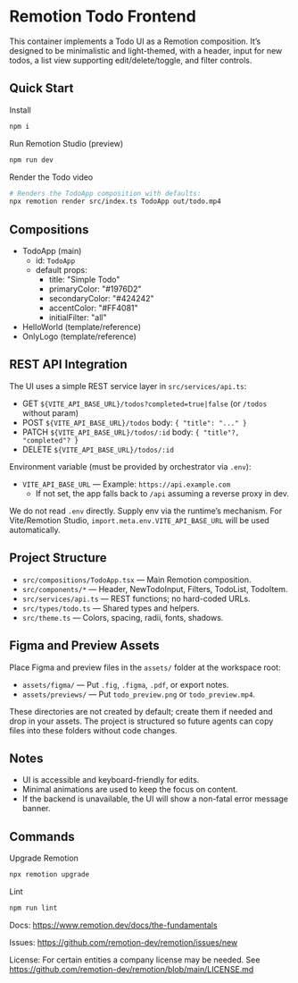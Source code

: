 # Remotion Todo Frontend

This container implements a Todo UI as a Remotion composition. It’s designed to be minimalistic and light-themed, with a header, input for new todos, a list view supporting edit/delete/toggle, and filter controls.

## Quick Start

Install
```bash
npm i
```

Run Remotion Studio (preview)
```bash
npm run dev
```

Render the Todo video
```bash
# Renders the TodoApp composition with defaults:
npx remotion render src/index.ts TodoApp out/todo.mp4
```

## Compositions

- TodoApp (main)
  - id: `TodoApp`
  - default props:
    - title: "Simple Todo"
    - primaryColor: "#1976D2"
    - secondaryColor: "#424242"
    - accentColor: "#FF4081"
    - initialFilter: "all"
- HelloWorld (template/reference)
- OnlyLogo (template/reference)

## REST API Integration

The UI uses a simple REST service layer in `src/services/api.ts`:

- GET `${VITE_API_BASE_URL}/todos?completed=true|false` (or `/todos` without param)
- POST `${VITE_API_BASE_URL}/todos`  body: `{ "title": "..." }`
- PATCH `${VITE_API_BASE_URL}/todos/:id` body: `{ "title"?, "completed"? }`
- DELETE `${VITE_API_BASE_URL}/todos/:id`

Environment variable (must be provided by orchestrator via `.env`):
- `VITE_API_BASE_URL` — Example: `https://api.example.com`
  - If not set, the app falls back to `/api` assuming a reverse proxy in dev.

We do not read `.env` directly. Supply env via the runtime’s mechanism. For Vite/Remotion Studio, `import.meta.env.VITE_API_BASE_URL` will be used automatically.

## Project Structure

- `src/compositions/TodoApp.tsx` — Main Remotion composition.
- `src/components/*` — Header, NewTodoInput, Filters, TodoList, TodoItem.
- `src/services/api.ts` — REST functions; no hard-coded URLs.
- `src/types/todo.ts` — Shared types and helpers.
- `src/theme.ts` — Colors, spacing, radii, fonts, shadows.

## Figma and Preview Assets

Place Figma and preview files in the `assets/` folder at the workspace root:
- `assets/figma/` — Put `.fig`, `.figma`, `.pdf`, or export notes.
- `assets/previews/` — Put `todo_preview.png` or `todo_preview.mp4`.

These directories are not created by default; create them if needed and drop in your assets. The project is structured so future agents can copy files into these folders without code changes.

## Notes

- UI is accessible and keyboard-friendly for edits.
- Minimal animations are used to keep the focus on content.
- If the backend is unavailable, the UI will show a non-fatal error message banner.

## Commands

Upgrade Remotion
```bash
npx remotion upgrade
```

Lint
```bash
npm run lint
```

Docs: https://www.remotion.dev/docs/the-fundamentals

Issues: https://github.com/remotion-dev/remotion/issues/new

License: For certain entities a company license may be needed. See https://github.com/remotion-dev/remotion/blob/main/LICENSE.md
